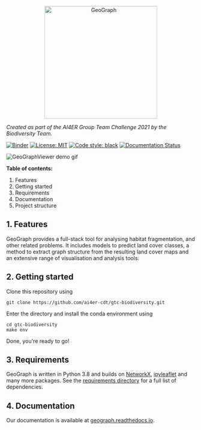 <p align="center">
<img src="https://raw.githubusercontent.com/ai4er-cdt/gtc-biodiversity/main/docs/images/geograph_logo.png" alt="GeoGraph" width="300px">
</p>

_Created as part of the AI4ER Group Team Challenge 2021 by the Biodiversity Team._


[![Binder](https://mybinder.org/badge_logo.svg)](https://mybinder.org/v2/gh/ai4er-cdt/gtc-biodiversity/main?urlpath=lab%2Ftree%2Fnotebooks)
[![License: MIT](https://img.shields.io/badge/License-MIT-blue.svg)](https://opensource.org/licenses/MIT)
<a href="https://github.com/psf/black"><img alt="Code style: black" src="https://img.shields.io/badge/code%20style-black-000000.svg"></a>
[![Documentation Status](https://readthedocs.org/projects/geograph/badge/?version=latest)](https://geograph.readthedocs.io/en/latest/?badge=latest)

 ![GeoGraphViewer demo gif](https://raw.githubusercontent.com/ai4er-cdt/gtc-biodiversity/main/docs/images/viewer_demo.gif)


__Table of contents:__
1. Features
1. Getting started
1. Requirements
1. Documentation
1. Project structure

## 1. Features

GeoGraph provides a full-stack tool for analysing habitat fragmentation, and other related problems. It includes models to predict land cover classes, a method to extract graph structure from the resulting land cover maps and an extensive range of visualisation and analysis tools.

## 2. Getting started

Clone this repository using

```
git clone https://github.com/ai4er-cdt/gtc-biodiversity.git
```

Enter the directory and install the conda environment using

```
cd gtc-biodiversity
make env
```

Done, you're ready to go!

## 3. Requirements

GeoGraph is written in Python 3.8 and builds on [NetworkX](https://github.com/NetworkX/NetworkX), [ipyleaflet](https://github.com/jupyter-widgets/ipyleaflet) and many more packages. See the [requirements directory](./requirements) for a full list of dependencies.

## 4. Documentation

Our documentation is available at [geograph.readthedocs.io](https://geograph.readthedocs.io/).

